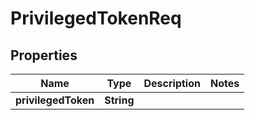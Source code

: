 # PrivilegedTokenReq

## Properties
Name | Type | Description | Notes
------------ | ------------- | ------------- | -------------
**privilegedToken** | **String** |  | 
